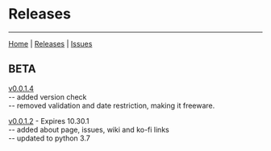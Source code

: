 # Releases  
---
[Home](../README.md) | [Releases](Releases.md) | [Issues](https://github.com/eddyizm/flatfileexporter/issues)
## BETA 
[v0.0.1.4](https://www.dropbox.com/s/7m4l8rjuea40g0j/FlatFileExporter_v0.0.1.4.zip?dl=1)  
-- added version check   
-- removed validation and date restriction, making it freeware. 

[v0.0.1.2](https://www.dropbox.com/s/3dman3sewke3p0f/FaltFileExporter_v0.0.1.2_BETA.zip?dl=1)  - Expires 10.30.1  
-- added about page, issues, wiki and ko-fi links  
-- updated to python 3.7  
